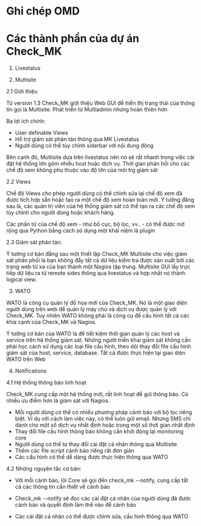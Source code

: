 # Ghi chép OMD

# Các thành phần của dự án Check_MK

1. Livestatus

2. Multisite

2.1 Giới thiệu

Từ version 1.3 Check_MK giới thiệu Web GUI để hiển thị trạng thái của thông tin gọi là Multisite. Phát triển từ Multiadmin nhưng hoàn thiện hơn

Ba lợi ích chính:
- User definable Views
- Hỗ trợ giám sát phân tán thông qua MK Livestatus
- Người dùng có thể tùy chỉnh siderbar với nội dung động

Bên cạnh đó, Multisite dựa trên livestatus nên nó sẽ rất nhanh trong việc cài đặt hệ thống lớn gôm nhiều host hoặc dịch vụ. Thời gian phản hồi cho các chế độ xem không phụ thuộc vào độ lớn của môi trg giám sát

2.2 Views

Chế độ Views cho phép người dùng có thể chỉnh sửa lại chế độ xem đã được tích hợp sẵn hoặc tạo ra một chế độ xem hoàn toàn mới. Ý tưởng đằng sau là, các quản trị viên của hệ thống giám sát có thể tạo ra các chế độ xem tùy chỉnh cho người dùng hoặc khách hàng.

Các phần tử của chế độ xem - như bố cục, bộ lọc, vv.. - có thể được mở rộng qua Python bằng cách sử dụng một khái niệm là plugin

2.3 Giám sát phân tán:

Ý tưởng cơ bản đằng sau một thiết lập Check_MK Multisite cho việc giám sát phân phối là bạn không đẩy tất cả dữ liệu kiểm tra được sản xuất bởi các trang web từ xa của bạn thành một Nagios tập trung. Multisite GUI lấy trực tiếp dữ liệu ra từ remote sides thông qua livestatus và hợp nhất nó thành logical view.

3. WATO

WATO là công cụ quản lý đồ họa mới của Check_MK. Nó là một giao diện người dùng trên web để quản lý máy chủ và dịch vụ được quản lý với Check_MK. Tuy nhiên WATO không phải là công cụ để cấu hình tất cả các khía cạnh của Check_MK và Nagios.

Ý tưởng cơ bản của WATO là để tiết kiệm thời gian quản lý các host và service trên hệ thống giám sát. Những người triển khai giám sát không cần phải học cách sử dụng các loại file cấu hình, theo dõi thay đổi file cấu hình giám sát của host, service, database. Tất cả được thực hiện tại giao diện WATO trên Web

4. Notifications


4.1 Hệ thống thông báo linh hoạt

Check_MK cung cấp một hệ thống mới, rất linh hoạt để gửi thông báo. Có nhiều ưu điểm hơn là giám sát với Nagios.

- Mỗi người dùng có thể có nhiều phương pháp cảnh báo với bộ lọc riêng biệt. Ví dụ với cách làm việc này, có thể luôn gửi email. Nhưng SMS chỉ dành cho một số dịch vụ nhất định hoặc trong một số thời gian nhất định
- Thay đổi file cấu hình thông báo không cần khởi động lại monitoring core
- Người dùng có thể tự thay đổi cài đặt cá nhân thông qua Multisite
- Thêm các file script cảnh báo riêng rất đơn giản
- Các cấu hình có thể dễ dàng được thực hiện thông qua WATO

4.2 Những nguyên tắc cơ bản:

- Với mỗi cảnh báo, lõi Core sẽ gọi đến check_mk --notify, cung cấp tất cả các thông tin cần thiết về cảnh báo

- Check_mk --notify sẽ đọc các cài đặt cá nhân của người dùng đã được cảnh báo và quyết định làm thế nào để cảnh báo

- Các cài đặt cá nhân có thể được chỉnh sửa, cấu hình thông qua WATO





